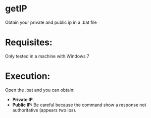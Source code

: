 getIP
=====

Obtain your private and public ip in  a .bat file

Requisites:
===========
Only tested in a machine with Windows 7

Execution:
==========
Open the .bat and you can obtain:

* **Private IP**.
* **Public IP:** Be careful because the command show a response not authoritative (appears two ips).
